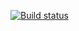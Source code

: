 [![Build status](https://ci.appveyor.com/api/projects/status/xfe5bykaf07socra?svg=true)](https://ci.appveyor.com/project/Irytsch/aqa-hw1-2)